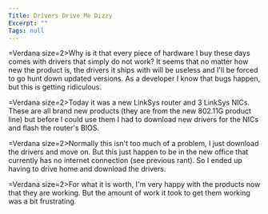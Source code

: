 ```yaml
---
Title: Drivers Drive Me Dizzy
Excerpt: ""
Tags: null
---
```

=Verdana size=2>Why is it that every piece of hardware I buy these days comes with drivers that simply do not work? It seems that no matter how new the product is, the drivers it ships with will be useless and I'll be forced to go hunt down updated versions. As a developer I know that bugs happen, but this is getting ridiculous. 

=Verdana size=2>Today it was a new LinkSys router and 3 LinkSys NICs. These are all brand new products (they are from the new 802.11G product line) but before I could use them I had to download new drivers for the NICs and flash the router's BIOS. 

=Verdana size=2>Normally this isn't too much of a problem, I just download the drivers and move on. But this just happen to be in the new office that currently has no internet connection (see previous rant). So I ended up having to drive home and download the drivers. 

=Verdana size=2>For what it is worth, I'm very happy with the products now that they are working. But the amount of work it took to get them working was a bit frustrating. 
